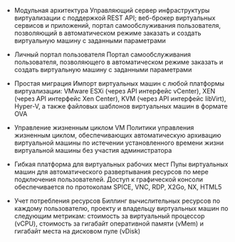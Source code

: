 - Модульная архитектура
Управляющий сервер инфраструктуры виртуализации с поддержкой REST API; веб-брокер виртуальных сервисов и приложений, портал самообслуживания пользователя, позволяющий в автоматическом режиме заказать и создать виртуальную машину с заданными параметрами

- Личный портал пользователя
Портал самообслуживания пользователя, позволяющего в автоматическом режиме заказать и создать виртуальную машину с заданными параметрами

- Простая миграция
Импорт виртуальных машин с любой платформы виртуализации: VMware ESXi (через API интерфейс vCenter), XEN (через API интерфейс Xen Center), KVM (через API интерфейс libVirt), Hyper-V, а также файловых шаблонов виртуальных машин в формате OVA

- Управление жизненным циклом VM
Политики управления жизненным циклом, обеспечивающих автоматическую архивацию виртуальной машины по истечении установленного времени жизни виртуальной машины без участия администратора

- Гибкая платформа для виртуальных рабочих мест
Пулы виртуальных машин для автоматического развертывания ресурсов по мере подключения пользователей. Доступ к графической консоли обеспечивается по протоколам SPICE, VNC, RDP, X2Go, NX, HTML5

- Учет потребления ресурсов
Биллинг вычислительных ресурсов по каждому пользователю, проекту и владельцу виртуальных машин по следующим метрикам: стоимость за виртуальный процессор (vCPU), стоимость за гигабайт оперативной памяти (vMem) и гигабайт места на дисковом пуле (vDisk)
